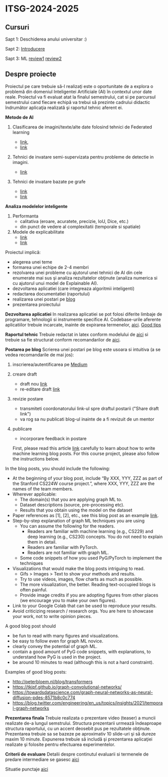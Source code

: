 # ITSG-2024-2025


## Cursuri

Sapt 1: Deschiderea anului universitar :)

Sapt 2: [Introducere](Lectures/01_ML_review.ppt)

Sapt 3: ML [review1](Examples/MLalgorithms.ipynb) [review2](Examples/MLopenCourse.ipynb)
<!-- 
Sapt 4: [AI for problem solving](Lectures/02_optim.ppt) and [ML for Computer Vision - part 1](Lectures/03_CV_ML_part1.ppt)

Sapt 5: [ML for Computer Vision - part 2](Lectures/03_CV_ML.ppt)

Sapt 6: Discutie cu Zoltan Balint despre imagistica medicala

Sapt 7: [ML for NLP](Lectures/04_TextMining.ppt)

Sapt 8: Testing ML-based systems 
- step1: watch the video-lecture - see MsTeam platform (folder ClassMaterials - week08_part1) and this [material](Lectures/05_modelQuality.ppt) 
- step2: reading aux materials - possible starting points: 
    * Continuous Delivery for Machine Learning [link](https://martinfowler.com/articles/cd4ml.html#TestingAndQualityInMachineLearning)
    * Zhang, J. M., Harman, M., Ma, L., & Liu, Y. (2020). Machine learning testing: Survey, landscapes and horizons. IEEE Transactions on Software Engineering [pdf](papers/Zhang2020.pdf)
- step3: live lecture & in-class group session

Sapt 9: Quality of an ML-based system

Sapt 11: AI in mobile apps 

Sapt 12: Data importance in AI

Sapt 13: Fairness in AI

Sapt 14: Complex networks -->

## Despre proiecte

Proiectul pe care trebuie să-l realizaţi este o oportunitate de a explora o problemă din domeniul Inteligentei Artificiale (AI) în contextul unor date reale. Proiectul va fi evaluat atat la finalul semestrului, cat si pe parcursul semestrului cand fiecare echipă va trebui să prezinte cadrului didactic îndrumător aplicaţia realizată şi raportul tehnic aferent ei.

**Metode de AI**

1. Clasificarea de imagini/texte/alte date folosind tehnici de Federated learning
    - [link](https://federated.withgoogle.com/), 
    - [link](https://github.com/tensorflow/federated)

2. Tehnici de invatare semi-supervizata pentru probleme de detectie in imagini.
    - [link](https://arxiv.org/pdf/2105.13502.pdf)

3. Tehnici de invatare bazate pe grafe
    - [link](https://github.com/pyg-team/pytorch_geometric)
    - [link](http://snap.stanford.edu/graphlearning-workshop/)

**Analiza modelelor inteligente**
1. Performanta
    - calitativa (eroare, acuratete, precizie, IoU, Dice, etc.)
    - din punct de vedere al complexitatii (temporale si spatiale)
2. Modele de explicabilitate 
    - [link](https://christophm.github.io/interpretable-ml-book/index.html)
    - [link](https://ema.drwhy.ai/preface.html)



Proiectul implică:
- alegerea unei teme
- formarea unei echipe de 2-4 membri
- rezolvarea unei probleme cu ajutorul unei tehnici de AI din cele enumerate mai sus şi analiza rezultatelor obţinute (analiza numerica si cu ajutorul unui model de Explainable AI).
- dezvoltarea aplicatiei (care integreaza algoritmii inteligenti)
- redactarea documentatiei (raportului)
- realizarea unei postari pe [blog](Medium)
- prezentarea proiectului


**Dezvoltarea aplicatiei**
In realizarea aplicatiei se pot folosi diferite limbaje de programare, tehnologii si instrumente specifice AI. Codebase-urile aferente aplicatiilor trebuie incarcate, inainte de expirarea termenelor, [aici](https://classroom.github.com/a/qRLDYEtS).
[Good tips](https://www.deeplearningbook.org/)

**Raportul tehnic**
Trebuie redactat in latex conform modelului de [aici](Report/texModel/model.tex) si trebuie sa fie structurat conform recomandarilor de [aici](Report/readme.md). 

**Postarea pe blog**
Scrierea unei postari pe blog este usoara si intuitiva (a se vedea recomandarile de mai jos):
1. inscrierea/autentificarea pe [Medium](https://medium.com/)
2. creare draft
    - draft nou [link](https://medium.com/new-story)
    - re-editare draft [link](https://medium.com/me/stories/drafts)
3. revizie postare
    - transmiteti coordonatorului link-ul spre draftul postarii ("Share draft link")
    - va rog sa nu publicati blog-ul inainte de a fi revizuit de un mentor
4. publicare
    - incorporare feedback in postare


    First, please read this article [link](https://www.google.com/url?q=https://towardsdatascience.com/questions-96667b06af5&sa=D&source=editors&ust=1727864471183094&usg=AOvVaw2gWVLXH3STS3Yv1KmA7r-7) carefully to learn about how to write machine learning blog posts. For this course project, please also follow the instructions below.


In the blog posts, you should include the following:

- At the beginning of your blog post, include “By XXX, YYY, ZZZ as part of the Stanford CS224W course project.”, where XXX, YYY, ZZZ are the names of the team members.
- Wherever applicable:
    - The domain(s) that you are applying graph ML to.
    - Dataset descriptions (source, pre-processing etc).
    - Results that you obtain using the model on the dataset
- Paper references as [1], [2], etc., see this blog post as an example [link](https://www.google.com/url?q=https://towardsdatascience.com/geometric-foundations-of-deep-learning-94cdd45b451d&sa=D&source=editors&ust=1727864471183983&usg=AOvVaw0TFbr6e5F15Kl2-Ho4wmZL).
- Step-by-step explanation of graph ML techniques you are using
    - You can assume the following for the readers.
        - Readers are familiar with machine learning (e.g., CS229) and deep learning (e.g., ​​CS230) concepts. You do not need to explain them in detail.
        - Readers are familiar with PyTorch.
        - Readers are not familiar with graph ML.
    - Some code snippets of how you used PyG/PyTorch to implement the techniques
- Visualizations that would make the blog posts intriguing to read.
    - Gifs > Images > Text to show your methods and results.
    - Try to use videos, images, flow charts as much as possible.
    - The more visualization, the better. Reading text-occupied blogs is often painful.
    - Provide image credits if you are adopting figures from other places (we encourage you to make your own figures).
- Link to your Google Colab that can be used to reproduce your results.
- Avoid criticizing research / research orgs. You are here to showcase your work, not to write opinion pieces.

A good blog post should
- be fun to read with many figures and visualizations.
- be easy to follow even for graph ML novice.
- clearly convey the potential of graph ML.
- contain a good amount of PyG code snippets, with explanations, to understand how PyG is used in the project.
- be around 10 minutes to read (although this is not a hard constraint).

Examples of good blog posts:
- http://peterbloem.nl/blog/transformers 
- https://tkipf.github.io/graph-convolutional-networks/
- https://towardsdatascience.com/graph-neural-networks-as-neural-diffusion-pdes-8571b8c0c774
- https://blog.twitter.com/engineering/en_us/topics/insights/2021/temporal-graph-networks


**Prezentarea finala**
Trebuie realizata o prezentare video (teaser) a muncii realizate de-a lungul semstrului. Structura prezentarii urmează îndeaproape structura raportului, cu un accent deosebit pus pe rezultatele obţinute. Prezentarea trebuie sa se bazeze pe aproximativ 10 slide-uri şi să dureze maxim 10 minute. Expunerea trebuie să includă şi prezentarea aplicaţiei realizate şi folosite pentru efectuarea experimentelor.

**Criterii de evaluare**
Detalii despre continutul evaluarii si termenele de predare intermediare se gasesc [aici](Eval/readme.md)

Situatie punctaje [aici](?)

